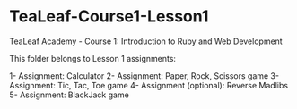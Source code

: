 # TeaLeaf-Course1-Lesson1

TeaLeaf Academy - Course 1: Introduction to Ruby and Web Development

This folder belongs to Lesson 1 assignments:

  1- Assignment: Calculator
  2- Assignment: Paper, Rock, Scissors game
  3- Assignment: Tic, Tac, Toe game
  4- Assignment (optional): Reverse Madlibs
  5- Assignment: BlackJack game
  
